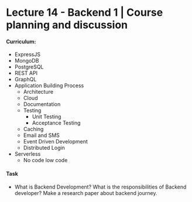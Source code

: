 # Lecture 14 - Backend 1 | Course planning and discussion

#### Curriculum:

- ExpressJS
- MongoDB
- PostgreSQL
- REST API
- GraphQL
- Application Building Process
  - Architecture
  - Cloud
  - Documentation
  - Testing
    - Unit Testing
    - Acceptance Testing
  - Caching
  - Email and SMS
  - Event Driven Development
  - Distributed Login
- Serverless
  - No code low code

#### Task

- What is Backend Development? What is the responsibilities of Backend developer? Make a research paper about backend journey.
